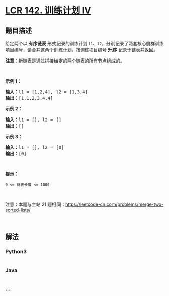 # [LCR 142. 训练计划 IV](https://leetcode.cn/problems/he-bing-liang-ge-pai-xu-de-lian-biao-lcof)



## 题目描述

<!-- 这里写题目描述 -->

<p>给定两个以 <strong>有序链表</strong> 形式记录的训练计划 <code>l1</code>、<code>l2</code>，分别记录了两套核心肌群训练项目编号，请合并这两个训练计划，按训练项目编号 <strong>升序</strong> 记录于链表并返回。</p>

<p><strong>注意</strong>：新链表是通过拼接给定的两个链表的所有节点组成的。</p>

<p>&nbsp;</p>

<p><strong>示例 1：</strong></p>

<pre>
<strong>输入：</strong>l1 = [1,2,4], l2 = [1,3,4]
<strong>输出：</strong>[1,1,2,3,4,4]</pre>

<p><strong>示例 2：</strong></p>

<pre>
<strong>输入：</strong>l1 = [], l2 = []
<strong>输出：</strong>[]</pre>

<p><strong>示例 3：</strong></p>

<pre>
<strong>输入：</strong>l1 = [], l2 = [0]
<strong>输出：</strong>[0]</pre>

<p>&nbsp;</p>

<p><strong>提示：</strong></p>

<p><code>0 &lt;= 链表长度 &lt;= 1000</code></p>

<p>&nbsp;</p>

<p>注意：本题与主站 21 题相同：<a href="https://leetcode-cn.com/problems/merge-two-sorted-lists/">https://leetcode-cn.com/problems/merge-two-sorted-lists/</a></p>

<p>&nbsp;</p>


## 解法

<!-- 这里可写通用的实现逻辑 -->

<!-- tabs:start -->

### **Python3**

<!-- 这里可写当前语言的特殊实现逻辑 -->

```python

```

### **Java**

<!-- 这里可写当前语言的特殊实现逻辑 -->

```java

```

### **...**

```

```

<!-- tabs:end -->
